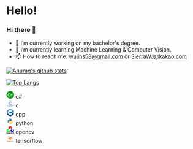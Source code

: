 # Hello! 
### Hi there 👋

- 🔭 I’m currently working on my bachelor's degree.
- 🌱 I’m currently learning Machine Learning & Computer Vision.
- 📫 How to reach me: wujins58@gmail.com or SierraWJ@kakao.com

[![Anurag's github stats](https://github-readme-stats.vercel.app/api?username=SierraSon97&show_icons=true&theme=radical)](https://github.com/anuraghazra/github-readme-stats)

[![Top Langs](https://github-readme-stats.vercel.app/api/top-langs/?username=SierraSon97)](https://github.com/anuraghazra/github-readme-stats)

<img height="20" src="https://raw.githubusercontent.com/github/explore/80688e429a7d4ef2fca1e82350fe8e3517d3494d/topics/csharp/csharp.png"> c#  
<img height="20" src="https://raw.githubusercontent.com/github/explore/80688e429a7d4ef2fca1e82350fe8e3517d3494d/topics/c/c.png"> c  
<img height="20" src="https://raw.githubusercontent.com/github/explore/80688e429a7d4ef2fca1e82350fe8e3517d3494d/topics/cpp/cpp.png"> cpp  
<img height="20" src="https://raw.githubusercontent.com/github/explore/80688e429a7d4ef2fca1e82350fe8e3517d3494d/topics/python/python.png"> python  
<img height="20" src="https://raw.githubusercontent.com/github/explore/80688e429a7d4ef2fca1e82350fe8e3517d3494d/topics/opencv/opencv.png"> opencv  
<img height="20" src="https://raw.githubusercontent.com/github/explore/80688e429a7d4ef2fca1e82350fe8e3517d3494d/topics/tensorflow/tensorflow.png"> tensorflow  
